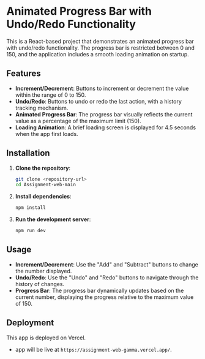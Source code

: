 # Animated Progress Bar with Undo/Redo Functionality

This is a React-based project that demonstrates an animated progress bar with undo/redo functionality. The progress bar is restricted between 0 and 150, and the application includes a smooth loading animation on startup.

## Features

- **Increment/Decrement**: Buttons to increment or decrement the value within the range of 0 to 150.
- **Undo/Redo**: Buttons to undo or redo the last action, with a history tracking mechanism.
- **Animated Progress Bar**: The progress bar visually reflects the current value as a percentage of the maximum limit (150).
- **Loading Animation**: A brief loading screen is displayed for 4.5 seconds when the app first loads.

## Installation

1. **Clone the repository**:
    ```bash
    git clone <repository-url>
    cd Assignment-web-main
    ```

2. **Install dependencies**:
    ```bash
    npm install
    ```

3. **Run the development server**:
    ```bash
    npm run dev
    ```

## Usage

- **Increment/Decrement**: Use the "Add" and "Subtract" buttons to change the number displayed.
- **Undo/Redo**: Use the "Undo" and "Redo" buttons to navigate through the history of changes.
- **Progress Bar**: The progress bar dynamically updates based on the current number, displaying the progress relative to the maximum value of 150.

## Deployment

This app is deployed on Vercel.

  - app will be live at `https://assignment-web-gamma.vercel.app/`.



